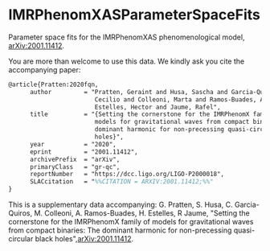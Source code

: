 # IMRPhenomXASParameterSpaceFits
Parameter space fits for the IMRPhenomXAS phenomenological model, [arXiv:2001.11412](https://arxiv.org/abs/2001.11412).

You are more than welcome to use this data. We kindly ask you cite the accompanying paper:

```latex
@article{Pratten:2020fqn,
      author         = "Pratten, Geraint and Husa, Sascha and Garcia-Quiros,
                        Cecilio and Colleoni, Marta and Ramos-Buades, Antoni and
                        Estelles, Hector and Jaume, Rafel",
      title          = "{Setting the cornerstone for the IMRPhenomX family of
                        models for gravitational waves from compact binaries: The
                        dominant harmonic for non-precessing quasi-circular black
                        holes}",
      year           = "2020",
      eprint         = "2001.11412",
      archivePrefix  = "arXiv",
      primaryClass   = "gr-qc",
      reportNumber   = "https://dcc.ligo.org/LIGO-P2000018",
      SLACcitation   = "%%CITATION = ARXIV:2001.11412;%%"
}
```

This is a supplementary data accompanying: G. Pratten, S. Husa, C. Garcia-Quiros, M. Colleoni, A. Ramos-Buades, H. Estelles, R Jaume, "Setting the cornerstone for the IMRPhenomX family of models for gravitational waves from compact binaries: The dominant harmonic for non-precessing quasi-circular black holes",[arXiv:2001.11412](https://arxiv.org/abs/2001.11412).
